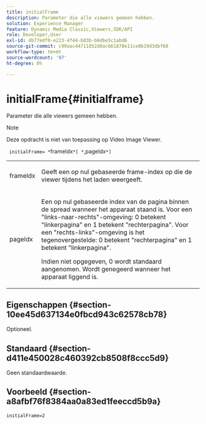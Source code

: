 ```yaml
---
title: initialFrame
description: Parameter die alle viewers gemeen hebben.
solution: Experience Manager
feature: Dynamic Media Classic,Viewers,SDK/API
role: Developer,User
exl-id: db77edf0-e223-4f44-b83b-b6dbe5c1abd6
source-git-commit: c99aac44711852d8ac661878e11ce0b19d3dbf60
workflow-type: tm+mt
source-wordcount: '97'
ht-degree: 0%

---
```


# initialFrame{#initialframe}

Parameter die alle viewers gemeen hebben.

>[!NOTE]
>
>Deze opdracht is niet van toepassing op Video Image Viewer.

` initialFrame= *`frameIdx`*[ *`,pageIdx`*]`

<table id="table_9B98C97485DD4DEB8A6ECBCE8DF6B886"> 
 <tbody> 
  <tr> 
   <td colname="col1"> <p> <span class="codeph"> <span class="varname"> frameIdx</span> </span> </p> </td> 
   <td colname="col2"> <p> Geeft een op nul gebaseerde frame-index op die de viewer tijdens het laden weergeeft. </p> </td> 
  </tr> 
  <tr> 
   <td colname="col1"> <p><span class="codeph"><span class="varname"> pageIdx</span></span> </p> </td> 
   <td colname="col2"> <p>Een op nul gebaseerde index van de pagina binnen de spread wanneer het apparaat staand is. Voor een "links-naar-rechts"-omgeving: <span class="codeph"> 0</span> betekent "linkerpagina" en <span class="codeph"> 1</span> betekent "rechterpagina". Voor een "rechts-links"-omgeving is het tegenovergestelde: <span class="codeph"> 0</span> betekent "rechterpagina" en <span class="codeph"> 1</span> betekent "linkerpagina". </p> <p>Indien niet opgegeven, <span class="codeph"> 0</span> wordt standaard aangenomen. Wordt genegeerd wanneer het apparaat liggend is. </p> </td> 
  </tr> 
 </tbody> 
</table>

## Eigenschappen {#section-10ee45d637134e0fbcd943c62578cb78}

Optioneel.

## Standaard {#section-d411e450028c460392cb8508f8ccc5d9}

Geen standaardwaarde.

## Voorbeeld {#section-a8afbf76f8384aa0a83ed1feeccd5b9a}

```
initialFrame=2
```
